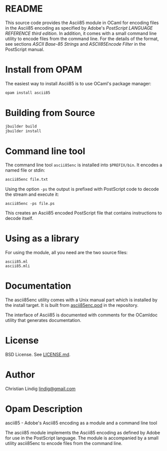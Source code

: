 
# README

This source code provides the Ascii85 module in OCaml for encoding files in
the Ascii85 encoding as specified by Adobe's _PostScript LANGUAGE REFERENCE
third edition_. In addition, it comes with a small command line utility to
encode files from the command line.  For the details of the format, see
sections _ASCII Base-85 Strings_ and _ASCII85Encode Filter_ in the
PostScript manual.    
     
# Install from OPAM

The easiest way to install Ascii85 is to use OCaml's package manager:

```sh
opam install ascii85
```

# Building from Source

```sh
jbuilder build
jbuilder install
```

# Command line tool

The command line tool `ascii85enc` is installed into `$PREFIX/bin`. It
encodes a named file or stdin:

```sh
ascii85enc file.txt
```

Using the option `-ps` the output is prefixed with PostScript code to
decode the stream and execute it:

```
ascii85enc -ps file.ps
```

This creates an Ascii85 encoded PostScript file that contains instructions
to decode itself.

# Using as a library    

For using the module, all you need are the two source files: 

    ascii85.ml
    ascii85.mli

# Documentation

The ascii85enc utility comes with a Unix manual part which is installed by
the install target. It is built from [ascii85enc.pod](ascii85enc.pod) in
the repository.

The interface of Ascii85 is documented with comments for the OCamldoc
utility that generates documentation.

# License

BSD License. See [LICENSE.md](LICENSE.md).

# Author

Christian Lindig <lindig@gmail.com>

# Opam Description
ascii85 - Adobe's Ascii85 encoding as a module and a command line tool

The ascii85 module implements the Ascii85 encoding as defined by Adobe for
use in the PostScript language. The module is accompanied by a small
utility ascii85enc to encode files from the command line.


